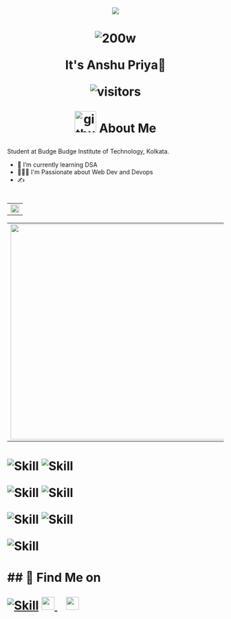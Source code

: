 <h1 align="center">
  <img src="https://readme-typing-svg.herokuapp.com/?lines=Hello,+There!🙏;Welcome🙇‍♀️+to+my+profile&center=true&size=30"></h1>
  
  <h1 align="center">

![200w](https://user-images.githubusercontent.com/75877192/130783582-213832f9-c2cc-4d7e-81b5-6902e4ae50f9.gif)
  
 <p aling="center">
    It's Anshu Priya🌸
  </p>
  
 ![visitors](https://visitor-badge.glitch.me/badge?page_id=1anshu-56)
  
  <p align="center"> <img height="50" width="50" alt="github" src="https://cdn.jsdelivr.net/npm/simple-icons@v3/icons/github.svg" /> About Me </p></h1>
  

Student at Budge Budge Institute of Technology, Kolkata.

- 🌱 I’m currently learning DSA
- 👨🏽‍💻 I'm Passionate about Web Dev and Devops
- ✍️ 


  
<!--
**Anshu-Priya** is a ✨ _special_ ✨ repository appears on your GitHub profile.
-->

  <h1> 
  <table>
    <tr>
      <td align="center">
        <img width="100%" src="https://activity-graph.herokuapp.com/graph?username=1anshu-56&show_icons=true&count_private=true&theme=rogue&area=true&hide_border=true" />
    </tr>
  </table></h1>
    <table>
    <tr>
      <td align="left">
        <img width="500" src="https://github-readme-stats-plum-eta.vercel.app/api?username=1anshu-56&show_icons=true&theme=tokyonight" />
      </td>
    </td>
  <td align="right">
      <img width="500%" src="https://github-readme-streak-stats.herokuapp.com/?user=1anshu-56&show_icons=true&theme=tokyonight" />
</td>
  </tr>
  </table>
  
  <h1>

![Skill](https://img.shields.io/badge/HTML5-E34F26?style=for-the-badge&logo=html5&logoColor=white)
![Skill](https://img.shields.io/badge/CSS3-1572B6?style=for-the-badge&logo=css3&logoColor=white)

![Skill](https://img.shields.io/badge/Java-ED8B00?style=for-the-badge&logo=java&logoColor=white)
![Skill](https://img.shields.io/badge/Google_Cloud-4285F4?style=for-the-badge&logo=google-cloud&logoColor=white)

![Skill](https://img.shields.io/badge/firebase-ffca28?style=for-the-badge&logo=firebase&logoColor=white)
![Skill](https://img.shields.io/badge/Git-F05032?style=for-the-badge&logo=git&logoColor=white)

![Skill](https://img.shields.io/badge/Visual_Studio_Code-0078D4?style=for-the-badge&logo=visual%20studio%20code&logoColor=white)
  
  </h1>

<h1>
## 👀 Find Me on 

[![Skill](https://img.shields.io/badge/GitHub-100000?style=for-the-badge&logo=github&logoColor=white)](https://github.com/1anshu-56)
<a href="https://twitter.com/Anshu__Priya">
    <img width="30px" src="https://www.vectorlogo.zone/logos/twitter/twitter-official.svg" />
  </a>&ensp;
  <a href="https://www.linkedin.com/in/anshu-p-9a0674200/">
    <img width="30px" src="https://www.vectorlogo.zone/logos/linkedin/linkedin-icon.svg" />
  </a></h1>



